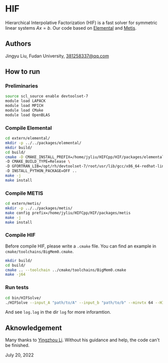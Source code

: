 # HIF

Hierarchical Interpolative Factorization (HIF) is a fast solver for symmetric linear systems $Ax=b$. Our code based on [Elemental](https://github.com/elemental/Elemental) and [Metis](http://glaros.dtc.umn.edu/gkhome/metis/metis/overview).

## Authors

Jingyu Liu, Fudan University, 381258337@qq.com

## How to run

### Preliminaries

``` bash
source scl_source enable devtoolset-7
module load LAPACK
module load MPICH
module load CMake
module load OpenBLAS
```

### Compile Elemental

``` bash
cd extern/elemental/
mkdir -p ../../packages/elemental/
mkdir build/
cd build/
cmake -D CMAKE_INSTALL_PREFIX=/home/jyliu/HIFCpp/HIF/packages/elemental/ \
-D CMAKE_BUILD_TYPE=Release \
-D GFORTRAN_LIB=/opt/rh/devtoolset-7/root/usr/lib/gcc/x86_64-redhat-linux/7/  \
-D INSTALL_PYTHON_PACKAGE=OFF ..
make -j
make install
```

### Compile METIS

``` bash
cd extern/metis/
mkdir -p ../../packages/metis/
make config prefix=/home/jyliu/HIFCpp/HIF/packages/metis
make -j
make install
```

### Compile HIF

Before compile HIF, please write a `.cmake` file. You can find an example in `cmake/toolchains/BigMem0.cmake`.

``` bash
mkdir build/
cd build/
cmake .. --toolchain ../cmake/toolchains/BigMem0.cmake
make -j64
```

### Run tests

``` bash
cd bin/HIFSolve/
./HIFSolve --input_A "path/to/A" --input_b "path/to/b" --minvtx 64 --HIFbutton true --tol 1e-3 --logApp true
```

And see `log.log` in the dir `log` for more inforamtion.

## Aknowledgement

Many thanks to [Yingzhou Li](https://www.yingzhouli.com/). Without his guidance and help, the code can't be finished.

July 20, 2022
